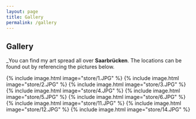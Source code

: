 ```yaml
---
layout: page
title: Gallery
permalink: /gallery
---
```


## Gallery
_You can find my art spread all over **Saarbrücken**. The locations can be found out by referencing the pictures below.

{% include image.html image="store/1.JPG" %}
{% include image.html image="store/2.JPG" %}
{% include image.html image="store/3.JPG" %}
{% include image.html image="store/4.JPG" %}
{% include image.html image="store/5.JPG" %}
{% include image.html image="store/6.JPG" %}
{% include image.html image="store/11.JPG" %}
{% include image.html image="store/12.JPG" %}
{% include image.html image="store/14.JPG" %}